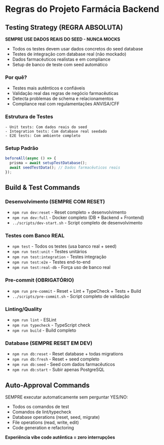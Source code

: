 # Regras do Projeto Farmácia Backend

## Testing Strategy (REGRA ABSOLUTA)

**SEMPRE USE DADOS REAIS DO SEED - NUNCA MOCKS**

- Todos os testes devem usar dados concretos do seed database
- Testes de integração com database real (não mockado) 
- Dados farmacêuticos realistas e em compliance
- Setup de banco de teste com seed automático

### Por quê?
- Testes mais autênticos e confiáveis
- Validação real das regras de negócio farmacêuticas
- Detecta problemas de schema e relacionamentos
- Compliance real com regulamentações ANVISA/CFF

### Estrutura de Testes
```
- Unit tests: Com dados reais do seed
- Integration tests: Com database real seedado
- E2E tests: Com ambiente completo
```

### Setup Padrão
```typescript
beforeAll(async () => {
  prisma = await setupTestDatabase();
  await seedTestData(); // Dados farmacêuticos reais
});
```

## Build & Test Commands

### Desenvolvimento (SEMPRE COM RESET)
- `npm run dev:reset` - Reset completo + desenvolvimento
- `npm run dev:full` - Docker completo (DB + Backend + Frontend)
- `../scripts/dev-start.sh` - Script completo de desenvolvimento

### Testes com Banco REAL
- `npm test` - Todos os testes (usa banco real + seed)
- `npm run test:unit` - Testes unitários
- `npm run test:integration` - Testes integração  
- `npm run test:e2e` - Testes end-to-end
- `npm run test:real-db` - Força uso de banco real

### Pre-commit (OBRIGATÓRIO)
- `npm run pre-commit` - Reset + Lint + TypeCheck + Tests + Build
- `../scripts/pre-commit.sh` - Script completo de validação

### Linting/Quality
- `npm run lint` - ESLint
- `npm run typecheck` - TypeScript check
- `npm run build` - Build completo

### Database (SEMPRE RESET EM DEV)
- `npm run db:reset` - Reset database + todas migrations
- `npm run db:fresh` - Reset + seed completo
- `npm run db:seed` - Seed com dados farmacêuticos
- `npm run db:start` - Subir apenas PostgreSQL

## Auto-Approval Commands

SEMPRE executar automaticamente sem perguntar YES/NO:
- Todos os comandos de test
- Comandos de lint/typecheck  
- Database operations (reset, seed, migrate)
- File operations (read, write, edit)
- Code generation e refactoring

**Experiência vibe code autêntica = zero interrupções**